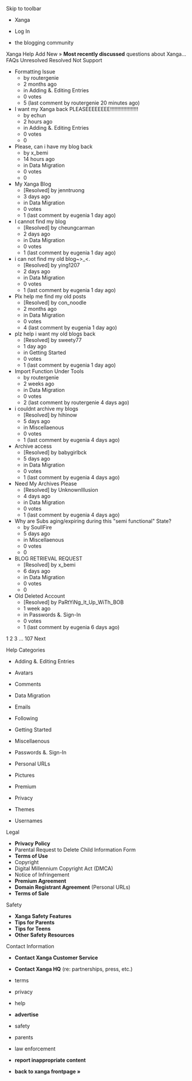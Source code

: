 Skip to toolbar

*   Xanga

*   Log In

*   the blogging community

Xanga Help Add New » **Most recently discussed** questions about Xanga… FAQs Unresolved Resolved Not Support

*   Formatting Issue
    *   by routergenie
    *   2 months ago
    *   in Adding &. Editing Entries
    *   0 votes
    *   5 (last comment by routergenie 20 minutes ago)
*   I want my Xanga back PLEASEEEEEEEE!!!!!!!!!!!!!!!!!!!
    *   by echun
    *   2 hours ago
    *   in Adding &. Editing Entries
    *   0 votes
    *   0
*   Please, can i have my blog back
    *   by x\_bemi
    *   14 hours ago
    *   in Data Migration
    *   0 votes
    *   0
*   My Xanga Blog
    *   \[Resolved\] by jenntruong
    *   3 days ago
    *   in Data Migration
    *   0 votes
    *   1 (last comment by eugenia 1 day ago)
*   I cannot find my blog
    *   \[Resolved\] by cheungcarman
    *   2 days ago
    *   in Data Migration
    *   0 votes
    *   1 (last comment by eugenia 1 day ago)
*   i can not find my old blog~>\_<.
    *   \[Resolved\] by ying1207
    *   2 days ago
    *   in Data Migration
    *   0 votes
    *   1 (last comment by eugenia 1 day ago)
*   Plx help me find my old posts
    *   \[Resolved\] by con\_noodle
    *   2 months ago
    *   in Data Migration
    *   0 votes
    *   4 (last comment by eugenia 1 day ago)
*   plz help i want my old blogs back
    *   \[Resolved\] by sweety77
    *   1 day ago
    *   in Getting Started
    *   0 votes
    *   1 (last comment by eugenia 1 day ago)
*   Import Function Under Tools
    *   by routergenie
    *   2 weeks ago
    *   in Data Migration
    *   0 votes
    *   2 (last comment by routergenie 4 days ago)
*   i couldnt archive my blogs
    *   \[Resolved\] by hihinow
    *   5 days ago
    *   in Miscellaenous
    *   0 votes
    *   1 (last comment by eugenia 4 days ago)
*   Archive access
    *   \[Resolved\] by babygirlbck
    *   5 days ago
    *   in Data Migration
    *   0 votes
    *   1 (last comment by eugenia 4 days ago)
*   Need My Archives Please
    *   \[Resolved\] by UnknownIllusion
    *   4 days ago
    *   in Data Migration
    *   0 votes
    *   1 (last comment by eugenia 4 days ago)
*   Why are Subs aging/expiring during this "semi functional" State?
    *   by SoullFire
    *   5 days ago
    *   in Miscellaenous
    *   0 votes
    *   0
*   BLOG RETRIEVAL REQUEST
    *   \[Resolved\] by x\_bemi
    *   6 days ago
    *   in Data Migration
    *   0 votes
    *   0
*   Old Deleted Account
    *   \[Resolved\] by PaRtYiNg\_It\_Up\_WiTh\_BOB
    *   1 week ago
    *   in Passwords &. Sign-In
    *   0 votes
    *   1 (last comment by eugenia 6 days ago)

1 2 3 ... 107 Next

Help Categories

*   Adding &. Editing Entries
*   Avatars
*   Comments
*   Data Migration
*   Emails
*   Following
*   Getting Started
*   Miscellaenous

*   Passwords &. Sign-In
*   Personal URLs
*   Pictures
*   Premium
*   Privacy
*   Themes
*   Usernames

Legal

*   **Privacy Policy**
*   Parental Request to Delete Child Information Form
*   **Terms of Use**
*   Copyright
*   Digital Millennium Copyright Act (DMCA)
*   Notice of Infringement
*   **Premium Agreement**
*   **Domain Registrant Agreement** (Personal URLs)
*   **Terms of Sale**

Safety

*   **Xanga Safety Features**
*   **Tips for Parents**
*   **Tips for Teens**
*   **Other Safety Resources**

Contact Information

*   **Contact Xanga Customer Service**
*   **Contact Xanga HQ** (re: partnerships, press, etc.)

*   terms
*   privacy
*   help
*   **advertise**

*   safety
*   parents
*   law enforcement
*   **report inappropriate content**

*   **back to xanga frontpage »**